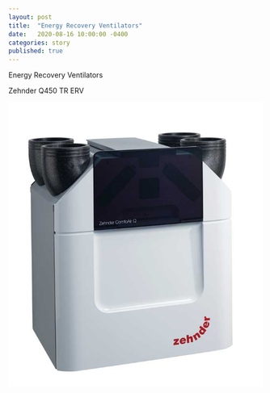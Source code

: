 ```yaml
---
layout: post
title:  "Energy Recovery Ventilators"
date:   2020-08-16 10:00:00 -0400
categories: story
published: true
---
```

Energy Recovery Ventilators

Zehnder Q450 TR ERV

![Zehnder Q450 TR ERV](/assets/zehnder-q450-standalone.jpg)
